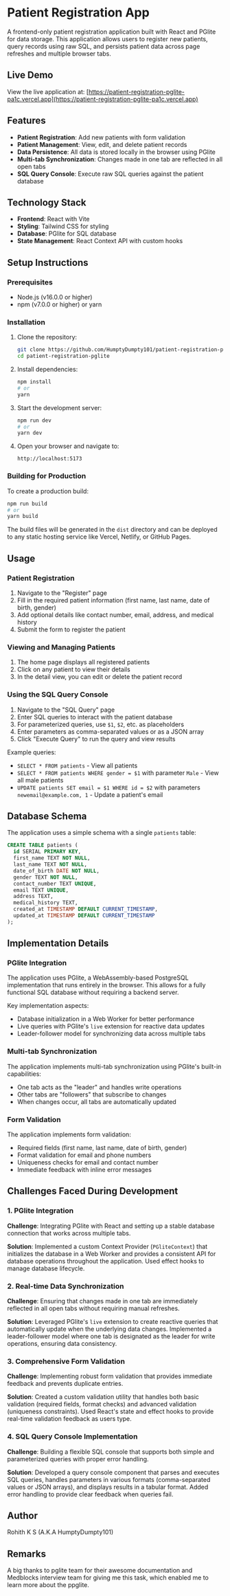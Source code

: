 # Patient Registration App

A frontend-only patient registration application built with React and PGlite for data storage. This application allows users to register new patients, query records using raw SQL, and persists patient data across page refreshes and multiple browser tabs.

## Live Demo

View the live application at: [https://patient-registration-pglite-pa1c.vercel.app](https://patient-registration-pglite-pa1c.vercel.app)

## Features

- **Patient Registration**: Add new patients with form validation
- **Patient Management**: View, edit, and delete patient records
- **Data Persistence**: All data is stored locally in the browser using PGlite
- **Multi-tab Synchronization**: Changes made in one tab are reflected in all open tabs
- **SQL Query Console**: Execute raw SQL queries against the patient database

## Technology Stack

- **Frontend**: React with Vite
- **Styling**: Tailwind CSS for styling
- **Database**: PGlite for SQL database
- **State Management**: React Context API with custom hooks

## Setup Instructions

### Prerequisites

- Node.js (v16.0.0 or higher)
- npm (v7.0.0 or higher) or yarn

### Installation

1. Clone the repository:
   ```bash
   git clone https://github.com/HumptyDumpty101/patient-registration-pglite.git
   cd patient-registration-pglite
   ```

2. Install dependencies:
   ```bash
   npm install
   # or
   yarn
   ```

3. Start the development server:
   ```bash
   npm run dev
   # or
   yarn dev
   ```

4. Open your browser and navigate to:
   ```
   http://localhost:5173
   ```

### Building for Production

To create a production build:

```bash
npm run build
# or
yarn build
```

The build files will be generated in the `dist` directory and can be deployed to any static hosting service like Vercel, Netlify, or GitHub Pages.

## Usage

### Patient Registration

1. Navigate to the "Register" page
2. Fill in the required patient information (first name, last name, date of birth, gender)
3. Add optional details like contact number, email, address, and medical history
4. Submit the form to register the patient

### Viewing and Managing Patients

1. The home page displays all registered patients
2. Click on any patient to view their details
3. In the detail view, you can edit or delete the patient record

### Using the SQL Query Console

1. Navigate to the "SQL Query" page
2. Enter SQL queries to interact with the patient database
3. For parameterized queries, use `$1`, `$2`, etc. as placeholders
4. Enter parameters as comma-separated values or as a JSON array
5. Click "Execute Query" to run the query and view results

Example queries:
- `SELECT * FROM patients` - View all patients
- `SELECT * FROM patients WHERE gender = $1` with parameter `Male` - View all male patients
- `UPDATE patients SET email = $1 WHERE id = $2` with parameters `newemail@example.com, 1` - Update a patient's email

## Database Schema

The application uses a simple schema with a single `patients` table:

```sql
CREATE TABLE patients (
  id SERIAL PRIMARY KEY,
  first_name TEXT NOT NULL,
  last_name TEXT NOT NULL,
  date_of_birth DATE NOT NULL,
  gender TEXT NOT NULL,
  contact_number TEXT UNIQUE,
  email TEXT UNIQUE,
  address TEXT,
  medical_history TEXT,
  created_at TIMESTAMP DEFAULT CURRENT_TIMESTAMP,
  updated_at TIMESTAMP DEFAULT CURRENT_TIMESTAMP
);
```

## Implementation Details

### PGlite Integration

The application uses PGlite, a WebAssembly-based PostgreSQL implementation that runs entirely in the browser. This allows for a fully functional SQL database without requiring a backend server.

Key implementation aspects:
- Database initialization in a Web Worker for better performance
- Live queries with PGlite's `live` extension for reactive data updates
- Leader-follower model for synchronizing data across multiple tabs

### Multi-tab Synchronization

The application implements multi-tab synchronization using PGlite's built-in capabilities:
- One tab acts as the "leader" and handles write operations
- Other tabs are "followers" that subscribe to changes
- When changes occur, all tabs are automatically updated

### Form Validation

The application implements form validation:
- Required fields (first name, last name, date of birth, gender)
- Format validation for email and phone numbers
- Uniqueness checks for email and contact number
- Immediate feedback with inline error messages

## Challenges Faced During Development

### 1. PGlite Integration

**Challenge**: Integrating PGlite with React and setting up a stable database connection that works across multiple tabs.

**Solution**: Implemented a custom Context Provider (`PGliteContext`) that initializes the database in a Web Worker and provides a consistent API for database operations throughout the application. Used effect hooks to manage database lifecycle.

### 2. Real-time Data Synchronization

**Challenge**: Ensuring that changes made in one tab are immediately reflected in all open tabs without requiring manual refreshes.

**Solution**: Leveraged PGlite's `live` extension to create reactive queries that automatically update when the underlying data changes. Implemented a leader-follower model where one tab is designated as the leader for write operations, ensuring data consistency.

### 3. Comprehensive Form Validation

**Challenge**: Implementing robust form validation that provides immediate feedback and prevents duplicate entries.

**Solution**: Created a custom validation utility that handles both basic validation (required fields, format checks) and advanced validation (uniqueness constraints). Used React's state and effect hooks to provide real-time validation feedback as users type.

### 4. SQL Query Console Implementation

**Challenge**: Building a flexible SQL console that supports both simple and parameterized queries with proper error handling.

**Solution**: Developed a query console component that parses and executes SQL queries, handles parameters in various formats (comma-separated values or JSON arrays), and displays results in a tabular format. Added error handling to provide clear feedback when queries fail.


## Author

Rohith K S  (A.K.A HumptyDumpty101)

## Remarks

A big thanks to pglite team for their awesome documentation and Medblocks interview team for giving me this task, which enabled me to learn more about the ppglite.
